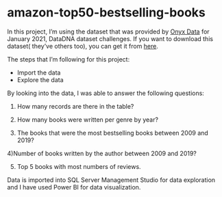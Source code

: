 # amazon-top50-bestselling-books

In this project, I’m using the dataset that was provided by [Onyx Data](https://onyxdata.co.uk/) for January 2021, DataDNA dataset challenges. If you want to download 
this dataset( they’ve others too), you can get it from [here](https://onyxdata.co.uk/data-dna-dataset-challenge/datadna-dataset-archive/).

The steps that I’m following for this project:

- Import the data
- Explore the data

By looking into the data, I was able to answer the following questions:

  1) How many records are there in the table?
  
  2) How many books were written per genre by year?
  
  3) The books that were the most bestselling books between 2009 and 2019?
  
  4)Number of books written by the author between 2009 and 2019?
  
  5) Top 5 books with most numbers of reviews.
  
Data is imported into SQL Server Management Studio for data exploration and I have used Power BI for data visualization.
